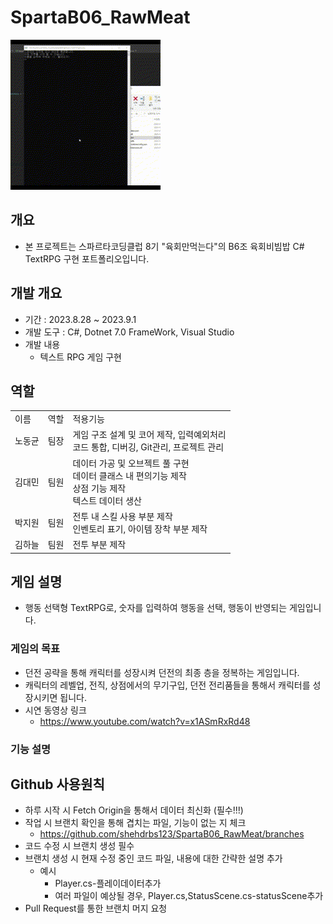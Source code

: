 # SpartaB06_RawMeat


![이미지](ExplainImage/게임시연.gif)

## 개요
- 본 프로젝트는 스파르타코딩클럽 8기 "육회만먹는다"의 B6조 육회비빔밥 C# TextRPG 구현 포트폴리오입니다.

## 개발 개요
- 기간 : 2023.8.28 ~ 2023.9.1
- 개발 도구 : C#, Dotnet 7.0 FrameWork, Visual Studio
- 개발 내용 
  - 텍스트 RPG 게임 구현


## 역할

<table>
<tr>
  <td>이름</td><td>역할</td><td>적용기능</td>
</tr>
<tr>
  <td>노동균</td><td>팀장</td>
  <td>  
  게임 구조 설계 및 코어 제작, 입력예외처리<br>
  코드 통합, 디버깅, Git관리, 프로젝트 관리
  </td>
</tr>
<tr>
  <td>김대민</td><td>팀원</td>
  <td>
  데이터 가공 및 오브젝트 풀 구현<br>
  데이터 클래스 내 편의기능 제작<br>
  상점 기능 제작<br>
  텍스트 데이터 생산
  </td>
</tr>
<tr>
  <td>박지원</td><td>팀원</td>
  <td>
  전투 내 스킬 사용 부분 제작<br>
  인벤토리 표기, 아이템 장착 부분 제작<br>
  </td>
</tr>
<tr>
  <td>김하늘</td><td>팀원</td>
  <td>
  전투 부분 제작<br>
  </td>
</tr>
</table>


## 게임 설명

- 행동 선택형 TextRPG로, 숫자를 입력하여 행동을 선택, 행동이 반영되는 게임입니다.
### 게임의 목표
- 던전 공략을 통해 캐릭터를 성장시켜 던전의 최종 층을 정복하는 게임입니다.
- 캐릭터의 레벨업, 전직, 상점에서의 무기구입, 던전 전리품들을 통해서 캐릭터를 성장시키면 됩니다.
- 시연 동영상 링크
  - https://www.youtube.com/watch?v=x1ASmRxRd48

### 기능 설명

  
  


## Github 사용원칙
- 하루 시작 시 Fetch Origin을 통해서 데이터 최신화 (필수!!!)
- 작업 시 브랜치 확인을 통해 겹치는 파일, 기능이 없는 지 체크 
  - https://github.com/shehdrbs123/SpartaB06_RawMeat/branches
- 코드 수정 시 브랜치 생성 필수
- 브랜치 생성 시 현재 수정 중인 코드 파일, 내용에 대한 간략한 설명 추가
  - 예시
    - Player.cs-플레이데이터추가
    - 여러 파일이 예상될 경우, Player.cs,StatusScene.cs-statusScene추가 
- Pull Request를 통한 브랜치 머지 요청
